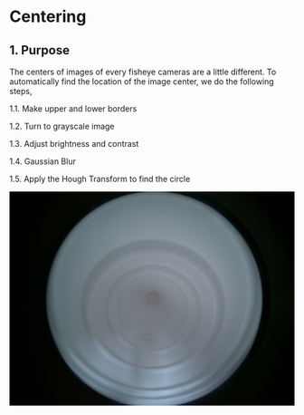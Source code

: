 # Centering

## 1. Purpose

The centers of images of every fisheye cameras are a little different. To automatically find 
the location of the image center, we do the following steps,

1.1. Make upper and lower borders

1.2. Turn to grayscale image

1.3. Adjust brightness and contrast

1.4. Gaussian Blur

1.5. Apply the Hough Transform to find the circle


![alt text](001.jpg "Title")




